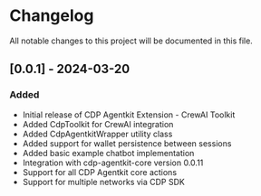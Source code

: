 # Changelog

All notable changes to this project will be documented in this file.

## [0.0.1] - 2024-03-20

### Added

- Initial release of CDP Agentkit Extension - CrewAI Toolkit
- Added CdpToolkit for CrewAI integration
- Added CdpAgentkitWrapper utility class
- Added support for wallet persistence between sessions
- Added basic example chatbot implementation
- Integration with cdp-agentkit-core version 0.0.11
- Support for all CDP Agentkit core actions
- Support for multiple networks via CDP SDK 